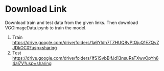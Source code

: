# Download Link
Download train and test data from the given links. Then download VGGImageData.ipynb  to train the model.
1. Train https://drive.google.com/drive/folders/1a6Yldh7TZHUQ8vPtQjuQ1EZQvZJDkOC0?usp=sharing
2. Test https://drive.google.com/drive/folders/1fS1SvbBifJd13nsuRaTXwvOpYn84al7V?usp=sharing
